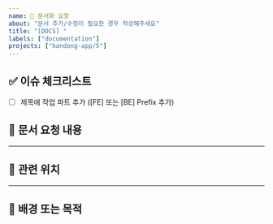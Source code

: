```yaml
---
name: 📄 문서화 요청
about: "문서 추가/수정이 필요한 경우 작성해주세요"
title: "[DOCS] "
labels: ["documentation"]
projects: ["handong-app/5"]
---
```


<!-- CMS 이슈 가이드 -->
<!-- 가이드이므로 필요없는 내용은 지워주셔도 됩니다! -->

## ✅ 이슈 체크리스트

- [ ] 제목에 작업 파트 추가 ([FE] 또는 [BE] Prefix 추가)

## 📄 문서 요청 내용
<!-- 어떤 문서가 필요한지, 또는 어떤 내용을 추가/수정해야 하는지 설명해주세요 -->

___ 

## 📂 관련 위치
<!-- 수정이 필요한 파일이나 위치를 구체적으로 적어주세요 -->

___ 

## 📌 배경 또는 목적
<!-- 문서화의 필요성이나 사용하는 대상 등을 설명해주세요 -->
